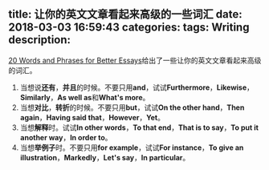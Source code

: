 title: 让你的英文文章看起来高级的一些词汇
date: 2018-03-03 16:59:43
categories:
tags: Writing
description:
---
[20 Words and Phrases for Better Essays](http://www.dailyinfographic.com/20-words-phrases-for-better-essays)给出了一些让你的英文文章看起来高级的词汇。

1. 当想说**还有**，**并且**的时候。不要只用**and**，试试**Furthermore**，**Likewise**，**Similarly**，**As well as**和**What's more**。  
1. 当想**对比**，**转折**的时候。不要只用**but**，试试**On the other hand**，**Then again**，**Having said that**，**However**，**Yet**。  
1. 当想**解释**时。试试**In other words**，**To that end**，**That is to say**，**To put it another way**，**In order to**。  
1. 当想**举例子**时。不要只用**for example**，试试**For instance**，**To give an illustration**，**Markedly**，**Let's say**，**In particular**。  